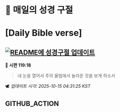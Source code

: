 # 🙏 매일의 성경 구절
# [Daily Bible verse]
## [![README에 성경구절 업데이트](https://github.com/DONGSUKA/first_test/actions/workflows/update-readme-bible.yml/badge.svg)](https://github.com/DONGSUKA/first_test/actions/workflows/update-readme-bible.yml)
<!-- START_BIBLE_VERSE -->
📖 **시편 119:18**
> 내 눈을 열어서 주의 율법에서 놀라운 것을 보게 하소서

🕊️ _업데이트 시각: 2025-10-15 04:31:25 KST_
  <!-- END_BIBLE_VERSE -->
## GITHUB_ACTION

